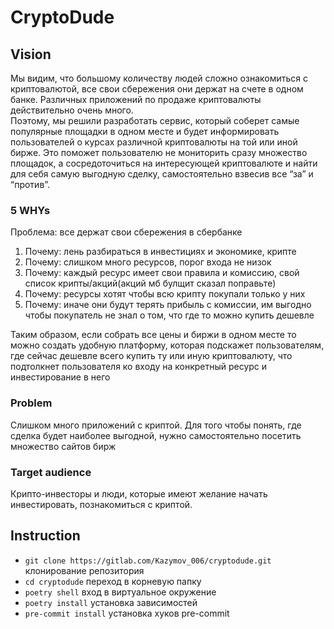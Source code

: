 # CryptoDude


## Vision
Мы видим, что большому количеству людей сложно ознакомиться с криптовалютой, все свои сбережения они держат на счете в одном банке. Различных приложений по продаже криптовалюты действительно очень много.  
Поэтому, мы решили разработать сервис, который соберет самые популярные площадки в одном месте и будет информировать пользователей о курсах различной криптовалюты на той или иной бирже. Это поможет пользователю не мониторить сразу множество площадок, а сосредоточиться на интересующей криптовалюте и найти для себя самую выгодную сделку, самостоятельно взвесив все “за” и “против”.


### 5 WHYs
Проблема: все держат свои сбережения в сбербанке  
1. Почему: лень разбираться в инвестициях и экономике, крипте  
2. Почему: слишком много ресурсов, порог входа не низок  
3. Почему: каждый ресурс имеет свои правила и комиссию, свой список крипты/акций(акций мб булщит сказал поправьте)  
4. Почему: ресурсы хотят чтобы всю крипту покупали только у них  
5. Почему: иначе они будут терять прибыль с комиссии, им выгодно чтобы покупатель не знал о том, что где то можно купить дешевле  

Таким образом, если собрать все цены и биржи в одном месте то можно создать удобную платформу, которая подскажет пользователям, где сейчас дешевле всего купить ту или иную криптовалюту, что подтолкнет пользователя ко входу на конкретный ресурс и инвестирование в него 


### Problem
Слишком много приложений с криптой. Для того чтобы понять, где сделка будет наиболее выгодной, нужно самостоятельно посетить множество сайтов бирж


### Target audience
Крипто-инвесторы и люди, которые имеют желание начать инвестировать, познакомиться с криптой.

## Instruction

- `git clone https://gitlab.com/Kazymov_006/cryptodude.git
` клонирование репозитория
- `cd cryptodude` переход в корневую папку
- `poetry shell` вход в виртуальное окружение
- `poetry install` установка зависимостей
- `pre-commit install` установка хуков pre-commit

